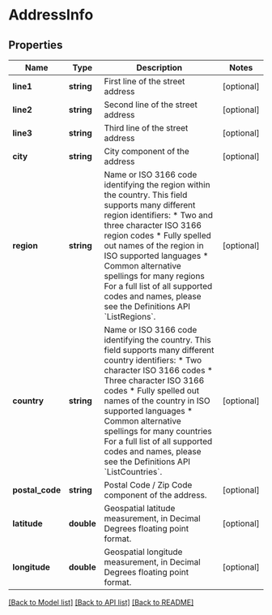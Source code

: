 # AddressInfo

## Properties
Name | Type | Description | Notes
------------ | ------------- | ------------- | -------------
**line1** | **string** | First line of the street address | [optional] 
**line2** | **string** | Second line of the street address | [optional] 
**line3** | **string** | Third line of the street address | [optional] 
**city** | **string** | City component of the address | [optional] 
**region** | **string** | Name or ISO 3166 code identifying the region within the country.                This field supports many different region identifiers:   * Two and three character ISO 3166 region codes   * Fully spelled out names of the region in ISO supported languages   * Common alternative spellings for many regions                For a full list of all supported codes and names, please see the Definitions API &#x60;ListRegions&#x60;. | [optional] 
**country** | **string** | Name or ISO 3166 code identifying the country.                This field supports many different country identifiers:   * Two character ISO 3166 codes   * Three character ISO 3166 codes   * Fully spelled out names of the country in ISO supported languages   * Common alternative spellings for many countries                For a full list of all supported codes and names, please see the Definitions API &#x60;ListCountries&#x60;. | [optional] 
**postal_code** | **string** | Postal Code / Zip Code component of the address. | [optional] 
**latitude** | **double** | Geospatial latitude measurement, in Decimal Degrees floating point format. | [optional] 
**longitude** | **double** | Geospatial longitude measurement, in Decimal Degrees floating point format. | [optional] 

[[Back to Model list]](../README.md#documentation-for-models) [[Back to API list]](../README.md#documentation-for-api-endpoints) [[Back to README]](../README.md)


